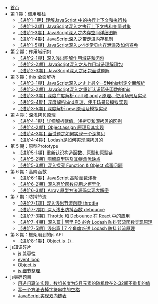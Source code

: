 * [首页]()
* 第 1 期：调用堆栈
  * [【进阶1-1期】理解JavaScript 中的执行上下文和执行栈](/js/stack/executionStack)
  * [【进阶1-2期】JavaScript深入之执行上下文栈和变量对象](/js/stack/variableObject)
  * [【进阶1-3期】JavaScript深入之内存空间详细图解](/js/stack/memorySpace)
  * [【进阶1-4期】JavaScript深入之带走进内存机制](/js/stack/memoryMechanism)
  * [【进阶1-5期】JavaScript深入之4类常见内存泄漏及如何避免](/js/stack/memoryLeak)
* 第 2 期：作用域闭包
  * [【进阶2-1期】深入浅出图解作用域链和闭包](/js/scope/scopeChain)
  * [【进阶2-2期】JavaScript深入之从作用域链理解闭包](/js/scope/understandingClosures)
  * [【进阶2-3期】JavaScript深入之闭包面试题解](/js/scope/closureInterview)
* 第 3 期：this 全面解析
  * [【进阶3-1期】JavaScript深入之史上最全--5种this绑定全面解析](/js/this/thisBind)
  * [【进阶3-2期】JavaScript深入之重新认识箭头函数的this](/js/this/arrowFunctionThis)
  * [【进阶3-3期】深度广度解析 call 和 apply 原理、使用场景及实现](/js/this/callApply)
  * [【进阶3-4期】深度解析bind原理、使用场景及模拟实现](/js/this/bindSimulation)
  * [【进阶3-5期】深度解析 new 原理及模拟实现](/js/this/newSimulation)
* 第 4 期：深浅拷贝原理
  * [【进阶4-1期】详细解析赋值、浅拷贝和深拷贝的区别](/js/clone/cloneIntroduction)
  * [【进阶4-2期】Object.assign 原理及其实现](/js/clone/objectAssign)
  * [【进阶4-3期】面试题之如何实现一个深拷贝](/js/clone/deepClone)
  * [【进阶4-4期】Lodash是如何实现深拷贝的](/js/clone/lodashDeepClone)
* 第 5 期：原型Prototype
  * [【进阶5-1期】重新认识构造函数、原型和原型链](/js/prototype/baseProyotype)
  * [【进阶5-2期】图解原型链及其继承优缺点](/js/prototype/prototypeInherit)
  * [【进阶5-3期】深入探究 Function & Object 鸡蛋问题](/js/prototype/functionObjectResource)
* 第 6 期：高阶函数
  * [【进阶6-1期】JavaScript 高阶函数浅析](/js/high/baseHigh)
  * [【进阶6-2期】深入高阶函数应用之柯里化](/js/high/currying)
  * [【进阶6-3期】Array 原型方法源码实现大解密](/js/high/arraySourceCode)
* 第 7 期：防抖节流
  * [【进阶7-1期】深入浅出节流函数 throttle](/js/antiShakeThrottling/throttle)
  * [【进阶7-2期】深入浅出防抖函数 debounce](/js/antiShakeThrottling/debounce)
  * [【进阶7-3期】Throttle 和 Debounce 在 React 中的应用](/js/antiShakeThrottling/throttleDebounceReact)
  * [【进阶7-4期】深入篇 | 阿里 P6 必会 Lodash 防抖节流函数实现原理](/js/antiShakeThrottling/lodashPrinciple)
  * [【进阶7-5期】浅出篇 | 7 个角度吃透 Lodash 防抖节流原理](/js/antiShakeThrottling/lodashThrottleDebounce)
* 第 8 期：框架用到的js API
  * [【进阶8-1期】Object.is（）](/js/interview/interview1)
* js知识碎片
  * [js 兼容性](/js/interview/jsCompatible)
  * [event loop](/js/interview/eventLoop)
  * [Object.is](/js/interview/interview1)
  * [js 细节整理](/js/interview/baseInterview)
* js零碎题目
  * [用递归算法实现，数组长度为5且元素的随机数在2-32间不重复的值](/js/scattered/interview50/interview1)
  * [写一个方法去掉字符串中的空格](/js/scattered/interview50/interview2)
  * [JavaScript实现双向链表](/js/scattered/interview50/interview3)